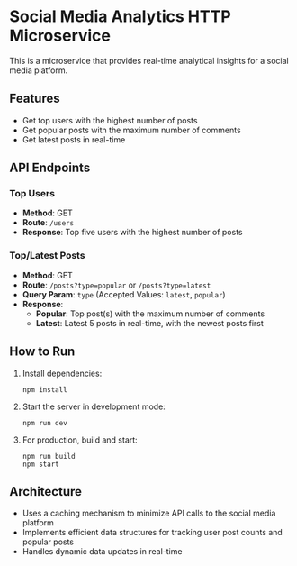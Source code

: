 # Social Media Analytics HTTP Microservice

This is a microservice that provides real-time analytical insights for a social media platform.

## Features

- Get top users with the highest number of posts
- Get popular posts with the maximum number of comments
- Get latest posts in real-time

## API Endpoints

### Top Users

- **Method**: GET
- **Route**: `/users`
- **Response**: Top five users with the highest number of posts

### Top/Latest Posts

- **Method**: GET
- **Route**: `/posts?type=popular` or `/posts?type=latest`
- **Query Param**: `type` (Accepted Values: `latest`, `popular`)
- **Response**:
  - **Popular**: Top post(s) with the maximum number of comments
  - **Latest**: Latest 5 posts in real-time, with the newest posts first

## How to Run

1. Install dependencies:
   ```
   npm install
   ```

2. Start the server in development mode:
   ```
   npm run dev
   ```

3. For production, build and start:
   ```
   npm run build
   npm start
   ```

## Architecture

- Uses a caching mechanism to minimize API calls to the social media platform
- Implements efficient data structures for tracking user post counts and popular posts
- Handles dynamic data updates in real-time